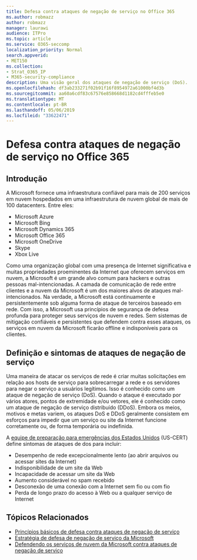 ```yaml
---
title: Defesa contra ataques de negação de serviço no Office 365
ms.author: robmazz
author: robmazz
manager: laurawi
audience: ITPro
ms.topic: article
ms.service: O365-seccomp
localization_priority: Normal
search.appverid:
- MET150
ms.collection:
- Strat_O365_IP
- M365-security-compliance
description: Uma visão geral dos ataques de negação de serviço (DoS).
ms.openlocfilehash: df3ab233271f02b91f16f8954972a61000bf4d3b
ms.sourcegitcommit: aa60a6cdf83c67576e858668d1182cd4fffeb5e0
ms.translationtype: MT
ms.contentlocale: pt-BR
ms.lasthandoff: 05/06/2019
ms.locfileid: "33622471"
---
```

# <a name="defend-against-denial-of-service-attacks-in-office-365"></a>Defesa contra ataques de negação de serviço no Office 365

## <a name="introduction"></a>Introdução

A Microsoft fornece uma infraestrutura confiável para mais de 200 serviços em nuvem hospedados em uma infraestrutura de nuvem global de mais de 100 datacenters. Entre eles:

- Microsoft Azure
- Microsoft Bing
- Microsoft Dynamics 365
- Microsoft Office 365
- Microsoft OneDrive
- Skype
- Xbox Live

Como uma organização global com uma presença de Internet significativa e muitas propriedades proeminentes da Internet que oferecem serviços em nuvem, a Microsoft é um grande alvo comum para hackers e outras pessoas mal-intencionadas. A camada de comunicação de rede entre clientes e a nuvem da Microsoft é um dos maiores alvos de ataques mal-intencionados. Na verdade, a Microsoft está continuamente e persistentemente sob alguma forma de ataque de terceiros baseado em rede. Com isso, a Microsoft usa princípios de segurança de defesa profunda para proteger seus serviços de nuvem e redes. Sem sistemas de mitigação confiáveis e persistentes que defendem contra esses ataques, os serviços em nuvem da Microsoft ficarão offline e indisponíveis para os clientes.

## <a name="definition-and-symptoms-of-denial-of-service-attacks"></a>Definição e sintomas de ataques de negação de serviço

Uma maneira de atacar os serviços de rede é criar muitas solicitações em relação aos hosts de serviço para sobrecarregar a rede e os servidores para negar o serviço a usuários legítimos. Isso é conhecido como um ataque de negação de serviço (DoS). Quando o ataque é executado por vários atores, pontos de extremidade e/ou vetores, ele é conhecido como um ataque de negação de serviço distribuído (DDoS). Embora os meios, motivos e metas variem, os ataques DoS e DDoS geralmente consistem em esforços para impedir que um serviço ou site da Internet funcione corretamente ou, de forma temporária ou indefinida.

A [equipe de preparação para emergências dos Estados Unidos](https://www.us-cert.gov/) (US-CERT) define sintomas de ataques de dos para incluir:

- Desempenho de rede excepcionalmente lento (ao abrir arquivos ou acessar sites da Internet)
- Indisponibilidade de um site da Web
- Incapacidade de acessar um site da Web
- Aumento considerável no spam recebido
- Desconexão de uma conexão com a Internet sem fio ou com fio
- Perda de longo prazo do acesso à Web ou a qualquer serviço de Internet

## <a name="related-topics"></a>Tópicos Relacionados

- [Princípios básicos de defesa contra ataques de negação de serviço](office-365-core-principles-of-defense-against-dos-attacks.md)
- [Estratégia de defesa de negação de serviço da Microsoft](office-365-microsoft-dos-defense-strategy.md)
- [Defendendo os serviços de nuvem da Microsoft contra ataques de negação de serviço](office-365-defending-cloud-services-against-dos-attacks.md)
